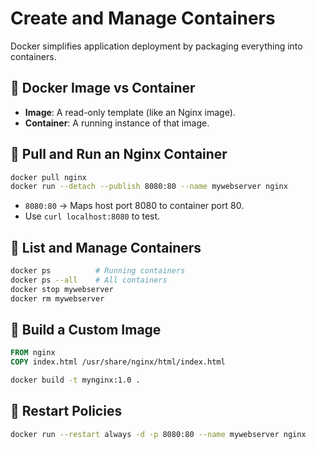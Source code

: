 # Create and Manage Containers

Docker simplifies application deployment by packaging everything into containers.

## 🔹 Docker Image vs Container

- **Image**: A read-only template (like an Nginx image).
- **Container**: A running instance of that image.

## 🔹 Pull and Run an Nginx Container

```bash
docker pull nginx
docker run --detach --publish 8080:80 --name mywebserver nginx
```

- `8080:80` → Maps host port 8080 to container port 80.
- Use `curl localhost:8080` to test.

## 🔹 List and Manage Containers

```bash
docker ps          # Running containers
docker ps --all    # All containers
docker stop mywebserver
docker rm mywebserver
```

## 🔹 Build a Custom Image

```Dockerfile
FROM nginx
COPY index.html /usr/share/nginx/html/index.html
```

```bash
docker build -t mynginx:1.0 .
```

## 🔹 Restart Policies

```bash
docker run --restart always -d -p 8080:80 --name mywebserver nginx
```